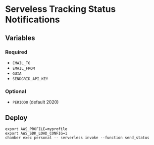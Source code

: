 # Serveless Tracking Status Notifications

## Variables

### Required

- `EMAIL_TO`
- `EMAIL_FROM`
- `GUIA`
- `SENDGRID_API_KEY`

### Optional

- `PERIODO` (default 2020)

## Deploy

```shell
export AWS_PROFILE=myprofile
export AWS_SDK_LOAD_CONFIG=1
chamber exec personal -- serverless invoke --function send_status
```
